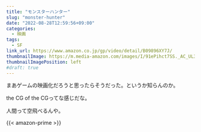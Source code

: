 ```yaml
---
title: "モンスターハンター"
slug: "monster-hunter"
date: "2022-08-28T12:59:56+09:00"
categories:
  - 映画
tags:
  - SF
link_url: https://www.amazon.co.jp/gp/video/detail/B09896XY7J/
thumbnailImage: https://m.media-amazon.com/images/I/91ePihct7SS._AC_UL320_.jpg
thumbnailImagePosition: left
#draft: true
---
```

まあゲームの映画化だろうと思ったらそうだった。というか知らんのか。
<!--more-->
the CG of the CGってな感じだな。

人間って空飛べるんや。

{{< amazon-prime >}}
